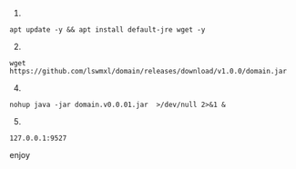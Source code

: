 1.
```apt update -y && apt install default-jre wget -y```

2.
```wget https://github.com/lswmxl/domain/releases/download/v1.0.0/domain.jar```

4.
```nohup java -jar domain.v0.0.01.jar  >/dev/null 2>&1 &```

5.
```127.0.0.1:9527```

enjoy

